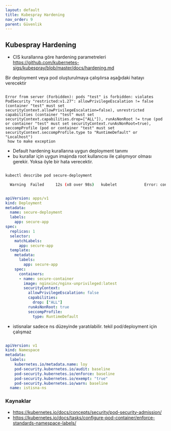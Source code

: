 ```yaml
---
layout: default
title: Kubespray Hardening
nav_order: 9
parent: Güvenlik
---
```


## Kubespray Hardening

* CIS kurallarına göre hardening parametreleri 
https://github.com/kubernetes-sigs/kubespray/blob/master/docs/hardening.md

Bir deployment veya pod oluşturulmaya çalışılırsa aşağıdaki hatayı verecektir

```log

Error from server (Forbidden): pods "test" is forbidden: violates PodSecurity "restricted:v1.27": allowPrivilegeEscalation != false (container "test" must set securityContext.allowPrivilegeEscalation=false), unrestricted capabilities (container "test" must set securityContext.capabilities.drop=["ALL"]), runAsNonRoot != true (pod or container "test" must set securityContext.runAsNonRoot=true), seccompProfile (pod or container "test" must set securityContext.seccompProfile.type to "RuntimeDefault" or "Localhost")
 how to make exception

```

* Default hardening kurallarına uygun deployment tanımı
* bu kurallar için uygun imajında root kullanıcısı ile çalışmıyor olması gerekir. Yoksa öyle bir hata verecektir. 

```bash 

kubectl describe pod secure-deployment

  Warning  Failed     12s (x8 over 98s)   kubelet            Error: container has runAsNonRoot and image will run as root (pod: "secure-deployment-85c9947bdc-kgtk6_test(9e6a9b9f-aa47-4625-9bd6-ad519e03f127)", container: secure-container)

```

```yaml

apiVersion: apps/v1
kind: Deployment
metadata:
  name: secure-deployment
  labels:
    app: secure-app
spec:
  replicas: 1
  selector:
    matchLabels:
      app: secure-app
  template:
    metadata:
      labels:
        app: secure-app
    spec:
      containers:
      - name: secure-container
        image: nginxinc/nginx-unprivileged:latest
        securityContext:
          allowPrivilegeEscalation: false
          capabilities:
            drop: ["ALL"]
          runAsNonRoot: true
          seccompProfile:
            type: RuntimeDefault


```

* istisnalar sadece ns düzeyinde yaratılabilir. tekil pod/deployment için çalışmaz

```yaml

apiVersion: v1
kind: Namespace
metadata:
  labels:
    kubernetes.io/metadata.name: loy
    pod-security.kubernetes.io/audit: baseline
    pod-security.kubernetes.io/enforce: baseline
    pod-security.kubernetes.io/exempt: "true"
    pod-security.kubernetes.io/warn: baseline
  name: istisna-ns


```

### Kaynaklar
* https://kubernetes.io/docs/concepts/security/pod-security-admission/
* https://kubernetes.io/docs/tasks/configure-pod-container/enforce-standards-namespace-labels/
